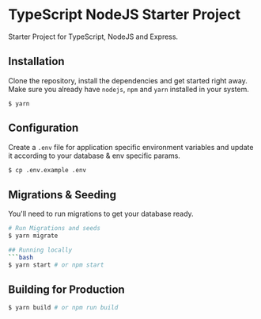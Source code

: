 # TypeScript NodeJS Starter Project

Starter Project for TypeScript, NodeJS and Express.

## Installation

Clone the repository, install the dependencies and get started right away. Make sure you already have `nodejs`, `npm` and `yarn` installed in your system.
```
$ yarn
```

## Configuration
Create a `.env` file for application specific environment variables and update it according to your database & env specific params.
```bash
$ cp .env.example .env
```

## Migrations & Seeding
You'll need to run migrations to get your database ready.
```bash
# Run Migrations and seeds
$ yarn migrate

## Running locally
```bash
$ yarn start # or npm start
```

## Building for Production
```bash
$ yarn build # or npm run build
```
